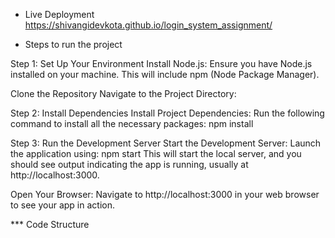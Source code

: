 * Live Deployment
https://shivangidevkota.github.io/login_system_assignment/

* Steps to run the project
  
Step 1: Set Up Your Environment
Install Node.js: Ensure you have Node.js installed on your machine. This will include npm (Node Package Manager).

Clone the Repository
Navigate to the Project Directory:

Step 2: Install Dependencies
Install Project Dependencies: Run the following command to install all the necessary packages:
npm install

Step 3: Run the Development Server
Start the Development Server: Launch the application using:
npm start
This will start the local server, and you should see output indicating the app is running, usually at http://localhost:3000.

Open Your Browser: Navigate to http://localhost:3000 in your web browser to see your app in action.

*** Code Structure
